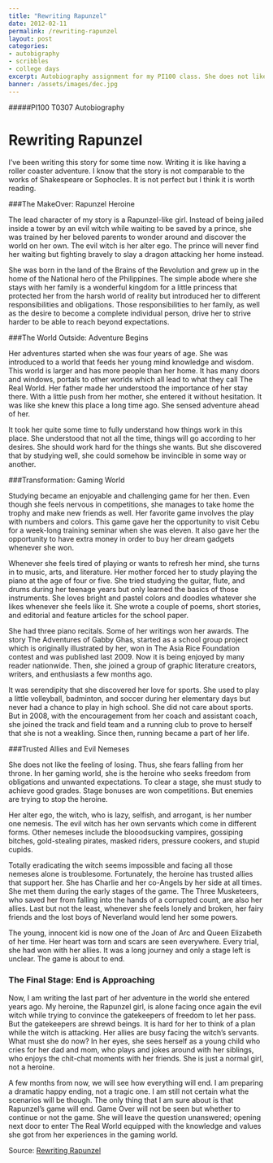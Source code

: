 ```yaml
---
title: "Rewriting Rapunzel"
date: 2012-02-11
permalink: /rewriting-rapunzel
layout: post
categories:
- autobigraphy
- scribbles
- college days
excerpt: Autobiography assignment for my PI100 class. She does not like the feeling of losing. Thus, she fears falling from her throne. In her gaming world, she is the heroine who seeks freedom from obligations and unwanted expectations.
banner: /assets/images/dec.jpg
---
```

#####PI100 T0307 Autobiography

# Rewriting Rapunzel

I’ve been writing this story for some time now. Writing it is like having a roller coaster adventure. I know that the story is not comparable to the works of Shakespeare or Sophocles. It is not perfect but I think it is worth reading.


###The MakeOver: Rapunzel Heroine

The lead character of my story is a Rapunzel-like girl. Instead of being jailed inside a tower by an evil witch while waiting to be saved by a prince, she was trained by her beloved parents to wonder around and discover the world on her own. The evil witch is her alter ego. The prince will never find her waiting but fighting bravely to slay a dragon attacking her home instead.

She was born in the land of the Brains of the Revolution and grew up in the home of the National hero of the Philippines. The simple abode where she stays with her family is a wonderful kingdom for a little princess that protected her from the harsh world of reality but introduced her to different responsibilities and obligations. Those responsibilities to her family, as well as the desire to become a complete individual person, drive her to strive harder to be able to reach beyond expectations.

###The World Outside: Adventure Begins

Her adventures started when she was four years of age. She was introduced to a world that feeds her young mind knowledge and wisdom. This world is larger and has more people than her home. It has many doors and windows, portals to other worlds which all lead to what they call The Real World. Her father made her understood the importance of her stay there. With a little push from her mother, she entered it without hesitation. It was like she knew this place a long time ago. She sensed adventure ahead of her.

It took her quite some time to fully understand how things work in this place. She understood that not all the time, things will go according to her desires. She should work hard for the things she wants. But she discovered that by studying well, she could somehow be invincible in some way or another.

###Transformation: Gaming World

Studying became an enjoyable and challenging game for her then. Even though she feels nervous in competitions, she manages to take home the trophy and make new friends as well. Her favorite game involves the play with numbers and colors. This game gave her the opportunity to visit Cebu for a week-long training seminar when she was eleven. It also gave her the opportunity to have extra money in order to buy her dream gadgets whenever she won.

Whenever she feels tired of playing or wants to refresh her mind, she turns in to music, arts, and literature. Her mother forced her to study playing the piano at the age of four or five. She tried studying the guitar, flute, and drums during her teenage years but only learned the basics of those instruments. She loves bright and pastel colors and doodles whatever she likes whenever she feels like it. She wrote a couple of poems, short stories, and editorial and feature articles for the school paper.

She had three piano recitals. Some of her writings won her awards. The story The Adventures of Gabby Ghas, started as a school group project which is originally illustrated by her, won in The Asia Rice Foundation contest and was published last 2009. Now it is being enjoyed by many reader nationwide. Then, she joined a group of graphic literature creators, writers, and enthusiasts a few months ago.

It was serendipity that she discovered her love for sports. She used to play a little volleyball, badminton, and soccer during her elementary days but never had a chance to play in high school. She did not care about sports. But in 2008, with the encouragement from her coach and assistant coach, she joined the track and field team and a running club to prove to herself that she is not a weakling. Since then, running became a part of her life.

###Trusted Allies and Evil Nemeses

She does not like the feeling of losing. Thus, she fears falling from her throne. In her gaming world, she is the heroine who seeks freedom from obligations and unwanted expectations. To clear a stage, she must study to achieve good grades. Stage bonuses are won competitions. But enemies are trying to stop the heroine.

Her alter ego, the witch, who is lazy, selfish, and arrogant, is her number one nemesis. The evil witch has her own servants which come in different forms. Other nemeses include the blooodsucking vampires, gossiping bitches, gold-stealing pirates, masked riders, pressure cookers, and stupid cupids.

Totally eradicating the witch seems impossible and facing all those nemeses alone is troublesome. Fortunately, the heroine has trusted allies that support her. She has Charlie and her co-Angels by her side at all times. She met them during the early stages of the game. The Three Musketeers, who saved her from falling into the hands of a corrupted count, are also her allies. Last but not the least, whenever she feels lonely and broken, her fairy friends and the lost boys of Neverland would lend her some powers.

The young, innocent kid is now one of the Joan of Arc and Queen Elizabeth of her time. Her heart was torn and scars are seen everywhere. Every trial, she had won with her allies. It was a long journey and only a stage left is unclear. The game is about to end.

### The Final Stage: End is Approaching

Now, I am writing the last part of her adventure in the world she entered years ago. My heroine, the Rapunzel girl, is alone facing once again the evil witch while trying to convince the gatekeepers of freedom to let her pass. But the gatekeepers are shrewd beings. It is hard for her to think of a plan while the witch is attacking. Her allies are busy facing the witch’s servants. What must she do now? In her eyes, she sees herself as a young child who cries for her dad and mom, who plays and jokes around with her siblings, who enjoys the chit-chat moments with her friends. She is just a normal girl, not a heroine.

A few months from now, we will see how everything will end. I am preparing a dramatic happy ending, not a tragic one. I am still not certain what the scenarios will be though. The only thing that I am sure about is that Rapunzel’s game will end. Game Over will not be seen but whether to continue or not the game. She will leave the question unanswered; opening next door to enter The Real World equipped with the knowledge and values she got from her experiences in the gaming world.

Source: [Rewriting Rapunzel](https://docs.google.com/document/d/15YUmJb5sTAlTKXv3dHpHzhU1YPXAxVlO9ACNpDSxJXY/preview?pli=1)